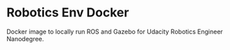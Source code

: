# Robotics Env Docker

Docker image to locally run ROS and Gazebo for Udacity Robotics Engineer Nanodegree.
